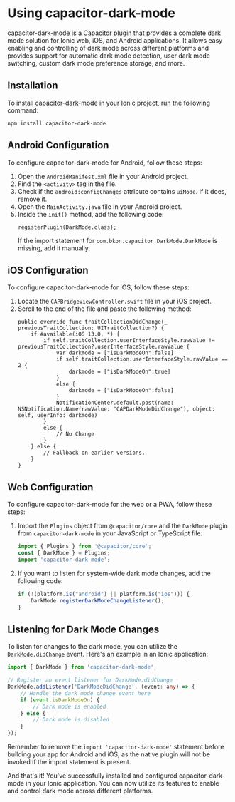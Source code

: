 # Using capacitor-dark-mode

capacitor-dark-mode is a Capacitor plugin that provides a complete dark mode solution for Ionic web, iOS, and Android applications. It allows easy enabling and controlling of dark mode across different platforms and provides support for automatic dark mode detection, user dark mode switching, custom dark mode preference storage, and more.

## Installation

To install capacitor-dark-mode in your Ionic project, run the following command:

```
npm install capacitor-dark-mode
```

## Android Configuration

To configure capacitor-dark-mode for Android, follow these steps:

1. Open the `AndroidManifest.xml` file in your Android project.
2. Find the `<activity>` tag in the file.
3. Check if the `android:configChanges` attribute contains `uiMode`. If it does, remove it.
4. Open the `MainActivity.java` file in your Android project.
5. Inside the `init()` method, add the following code:
   ```
   registerPlugin(DarkMode.class);
   ```
   If the import statement for `com.bkon.capacitor.DarkMode.DarkMode` is missing, add it manually.

## iOS Configuration

To configure capacitor-dark-mode for iOS, follow these steps:

1. Locate the `CAPBridgeViewController.swift` file in your iOS project.
2. Scroll to the end of the file and paste the following method:
   ```
   public override func traitCollectionDidChange(_ previousTraitCollection: UITraitCollection?) {
       if #available(iOS 13.0, *) {
           if self.traitCollection.userInterfaceStyle.rawValue != previousTraitCollection?.userInterfaceStyle.rawValue {
               var darkmode = ["isDarkModeOn":false]
               if self.traitCollection.userInterfaceStyle.rawValue == 2 {
                   darkmode = ["isDarkModeOn":true]
               }
               else {
                   darkmode = ["isDarkModeOn":false]
               }
               NotificationCenter.default.post(name: NSNotification.Name(rawValue: "CAPDarkModeDidChange"), object: self, userInfo: darkmode)
           }
           else {
               // No Change
           }
       } else {
           // Fallback on earlier versions.
       }
   }
   ```

## Web Configuration

To configure capacitor-dark-mode for the web or a PWA, follow these steps:

1. Import the `Plugins` object from `@capacitor/core` and the `DarkMode` plugin from `capacitor-dark-mode` in your JavaScript or TypeScript file:
   ```javascript
   import { Plugins } from '@capacitor/core';
   const { DarkMode } = Plugins;
   import 'capacitor-dark-mode';
   ```
2. If you want to listen for system-wide dark mode changes, add the following code:
   ```javascript
   if (!(platform.is("android") || platform.is("ios"))) {
       DarkMode.registerDarkModeChangeListener();
   }
   ```

## Listening for Dark Mode Changes

To listen for changes to the dark mode, you can utilize the `DarkMode.didChange` event. Here's an example in an Ionic application:

```typescript
import { DarkMode } from 'capacitor-dark-mode';

// Register an event listener for DarkMode.didChange
DarkMode.addListener('DarkModeDidChange', (event: any) => {
    // Handle the dark mode change event here
    if (event.isDarkModeOn) {
        // Dark mode is enabled
    } else {
        // Dark mode is disabled
    }
});
```

Remember to remove the `import 'capacitor-dark-mode'` statement before building your app for Android and iOS, as the native plugin will not be invoked if the import statement is present.

And that's it! You've successfully installed and configured capacitor-dark-mode in your Ionic application. You can now utilize its features to enable and control dark mode across different platforms.
